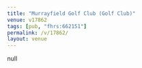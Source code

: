 ```yaml
---
title: "Murrayfield Golf Club (Golf Club)"
venue: v17862
tags: [pub, "fhrs:662151"]
permalink: /v/17862/
layout: venue
---
```

null